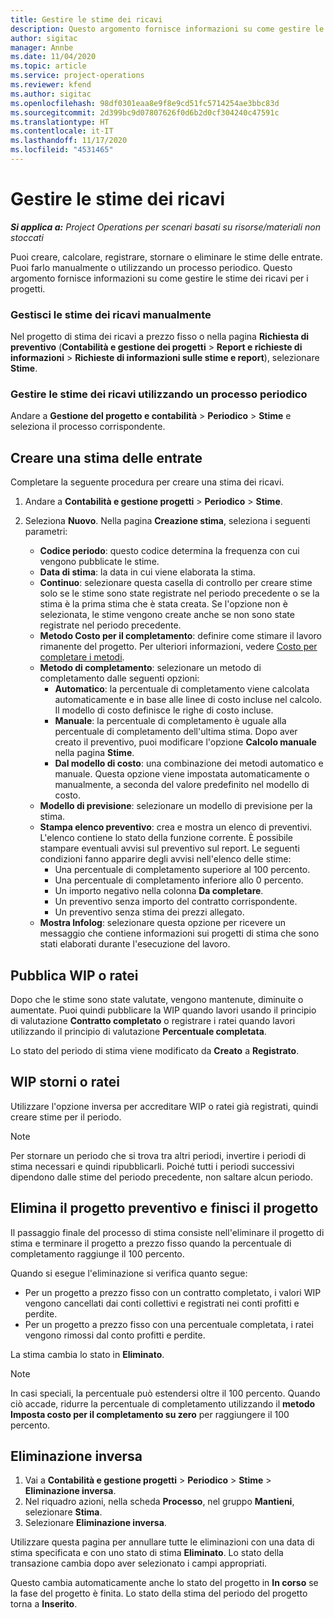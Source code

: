 ```yaml
---
title: Gestire le stime dei ricavi
description: Questo argomento fornisce informazioni su come gestire le stime dei ricavi per i progetti.
author: sigitac
manager: Annbe
ms.date: 11/04/2020
ms.topic: article
ms.service: project-operations
ms.reviewer: kfend
ms.author: sigitac
ms.openlocfilehash: 98df0301eaa8e9f8e9cd51fc5714254ae3bbc83d
ms.sourcegitcommit: 2d399bc9d07807626f0d6b2d0cf304240c47591c
ms.translationtype: HT
ms.contentlocale: it-IT
ms.lasthandoff: 11/17/2020
ms.locfileid: "4531465"
---
```

# <a name="manage-revenue-estimates"></a>Gestire le stime dei ricavi

_**Si applica a:** Project Operations per scenari basati su risorse/materiali non stoccati_

Puoi creare, calcolare, registrare, stornare o eliminare le stime delle entrate. Puoi farlo manualmente o utilizzando un processo periodico. Questo argomento fornisce informazioni su come gestire le stime dei ricavi per i progetti.

### <a name="manage-revenue-estimates-manually"></a>Gestisci le stime dei ricavi manualmente

Nel progetto di stima dei ricavi a prezzo fisso o nella pagina **Richiesta di preventivo** (**Contabilità e gestione dei progetti** > **Report e richieste di informazioni** > **Richieste di informazioni sulle stime e report**), selezionare **Stime**.

### <a name="manage-revenue-estimates-using-a-periodic-process"></a>Gestire le stime dei ricavi utilizzando un processo periodico

Andare a **Gestione del progetto e contabilità** > **Periodico** > **Stime** e seleziona il processo corrispondente.

## <a name="create-a-revenue-estimate"></a>Creare una stima delle entrate

Completare la seguente procedura per creare una stima dei ricavi. 

1. Andare a **Contabilità e gestione progetti** > **Periodico** > **Stime**.
2. Seleziona **Nuovo**. Nella pagina **Creazione stima**, seleziona i seguenti parametri:

   - **Codice periodo**: questo codice determina la frequenza con cui vengono pubblicate le stime.
   - **Data di stima**: la data in cui viene elaborata la stima.
   - **Continuo**: selezionare questa casella di controllo per creare stime solo se le stime sono state registrate nel periodo precedente o se la stima è la prima stima che è stata creata. Se l'opzione non è selezionata, le stime vengono create anche se non sono state registrate nel periodo precedente.
   - **Metodo Costo per il completamento**: definire come stimare il lavoro rimanente del progetto. Per ulteriori informazioni, vedere [Costo per completare i metodi](cost-complete-methods.md).
   - **Metodo di completamento**: selezionare un metodo di completamento dalle seguenti opzioni:
     - **Automatico**: la percentuale di completamento viene calcolata automaticamente e in base alle linee di costo incluse nel calcolo. Il modello di costo definisce le righe di costo incluse.
     - **Manuale**: la percentuale di completamento è uguale alla percentuale di completamento dell'ultima stima. Dopo aver creato il preventivo, puoi modificare l'opzione **Calcolo manuale** nella pagina **Stime**.
     - **Dal modello di costo**: una combinazione dei metodi automatico e manuale. Questa opzione viene impostata automaticamente o manualmente, a seconda del valore predefinito nel modello di costo.
   - **Modello di previsione**: selezionare un modello di previsione per la stima.
   - **Stampa elenco preventivo**: crea e mostra un elenco di preventivi. L'elenco contiene lo stato della funzione corrente. È possibile stampare eventuali avvisi sul preventivo sul report. Le seguenti condizioni fanno apparire degli avvisi nell'elenco delle stime:
     - Una percentuale di completamento superiore al 100 percento.
     - Una percentuale di completamento inferiore allo 0 percento.
     - Un importo negativo nella colonna **Da completare**.
     - Un preventivo senza importo del contratto corrispondente.
     - Un preventivo senza stima dei prezzi allegato.
   - **Mostra Infolog**: selezionare questa opzione per ricevere un messaggio che contiene informazioni sui progetti di stima che sono stati elaborati durante l'esecuzione del lavoro.


## <a name="post-wip-or-accruals"></a>Pubblica WIP o ratei

Dopo che le stime sono state valutate, vengono mantenute, diminuite o aumentate. Puoi quindi pubblicare la WIP quando lavori usando il principio di valutazione **Contratto completato** o registrare i ratei quando lavori utilizzando il principio di valutazione **Percentuale completata**.
  
Lo stato del periodo di stima viene modificato da **Creato** a **Registrato**.

## <a name="reverse-wip-or-accruals"></a>WIP storni o ratei

Utilizzare l'opzione inversa per accreditare WIP o ratei già registrati, quindi creare stime per il periodo.

> [!NOTE]
> Per stornare un periodo che si trova tra altri periodi, invertire i periodi di stima necessari e quindi ripubblicarli. Poiché tutti i periodi successivi dipendono dalle stime del periodo precedente, non saltare alcun periodo.

## <a name="eliminate-the-estimate-project-and-finish-the-project"></a>Elimina il progetto preventivo e finisci il progetto

Il passaggio finale del processo di stima consiste nell'eliminare il progetto di stima e terminare il progetto a prezzo fisso quando la percentuale di completamento raggiunge il 100 percento.

Quando si esegue l'eliminazione si verifica quanto segue:

- Per un progetto a prezzo fisso con un contratto completato, i valori WIP vengono cancellati dai conti collettivi e registrati nei conti profitti e perdite.
- Per un progetto a prezzo fisso con una percentuale completata, i ratei vengono rimossi dal conto profitti e perdite.

La stima cambia lo stato in **Eliminato**.

> [!NOTE]
> In casi speciali, la percentuale può estendersi oltre il 100 percento. Quando ciò accade, ridurre la percentuale di completamento utilizzando il **metodo Imposta costo per il completamento su zero** per raggiungere il 100 percento.

## <a name="reverse-elimination"></a>Eliminazione inversa

1. Vai a **Contabilità e gestione progetti** > **Periodico** > **Stime** > **Eliminazione inversa**. 
2. Nel riquadro azioni, nella scheda **Processo**, nel gruppo **Mantieni**, selezionare **Stima**. 
3. Selezionare **Eliminazione inversa**.

Utilizzare questa pagina per annullare tutte le eliminazioni con una data di stima specificata e con uno stato di stima **Eliminato**. Lo stato della transazione cambia dopo aver selezionato i campi appropriati.

Questo cambia automaticamente anche lo stato del progetto in **In corso** se la fase del progetto è finita. Lo stato della stima del periodo del progetto torna a **Inserito**.
